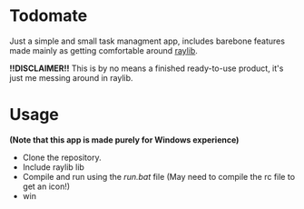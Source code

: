 # Todomate
Just a simple and small task managment app, includes barebone features made mainly as getting comfortable around [raylib](https://github.com/raysan5/raylib).

**!!DISCLAIMER!!** This is by no means a finished ready-to-use product, it's just me messing around in raylib. 


# Usage
**(Note that this app is made purely for Windows experience)**
* Clone the repository.
* Include raylib lib
* Compile and run using the *run.bat* file (May need to compile the rc file to get an icon!)
* win

